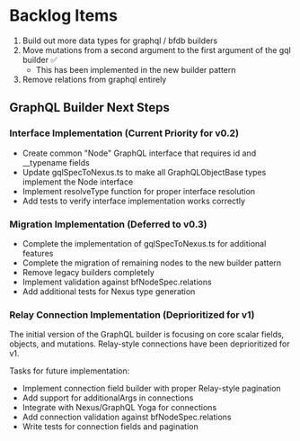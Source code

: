 # Backlog Items

1. Build out more data types for graphql / bfdb builders
2. Move mutations from a second argument to the first argument of the gql
   builder ✅
   - This has been implemented in the new builder pattern
3. Remove relations from graphql entirely

## GraphQL Builder Next Steps

### Interface Implementation (Current Priority for v0.2)

- Create common "Node" GraphQL interface that requires id and __typename fields
- Update gqlSpecToNexus.ts to make all GraphQLObjectBase types implement the
  Node interface
- Implement resolveType function for proper interface resolution
- Add tests to verify interface implementation works correctly

### Migration Implementation (Deferred to v0.3)

- Complete the implementation of gqlSpecToNexus.ts for additional features
- Complete the migration of remaining nodes to the new builder pattern
- Remove legacy builders completely
- Implement validation against bfNodeSpec.relations
- Add additional tests for Nexus type generation

### Relay Connection Implementation (Deprioritized for v1)

The initial version of the GraphQL builder is focusing on core scalar fields,
objects, and mutations. Relay-style connections have been deprioritized for v1.

Tasks for future implementation:

- Implement connection field builder with proper Relay-style pagination
- Add support for additionalArgs in connections
- Integrate with Nexus/GraphQL Yoga for connections
- Add connection validation against bfNodeSpec.relations
- Write tests for connection fields and pagination
